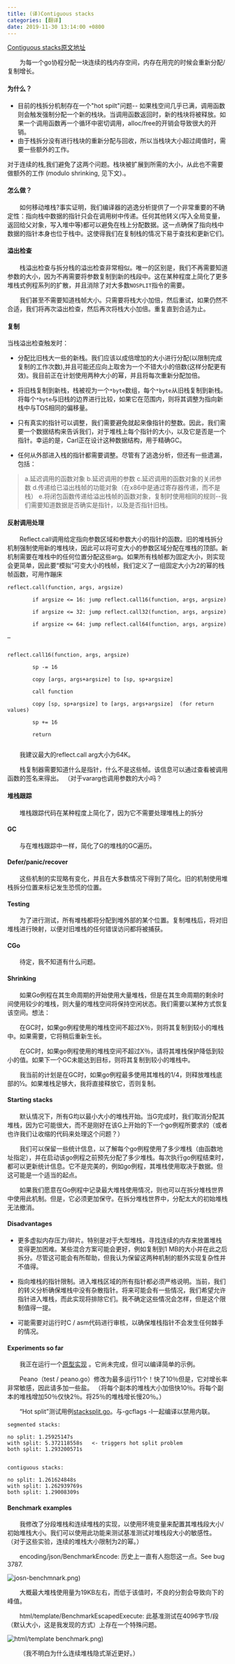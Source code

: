 ```yaml
---
title: (译)Contiguous stacks
categories: [翻译]
date: 2019-11-30 13:14:00 +0800
---
```


[Contiguous stacks原文地址](https://docs.google.com/document/d/1wAaf1rYoM4S4gtnPh0zOlGzWtrZFQ5suE8qr2sD8uWQ/pub)

&emsp;&emsp;为每一个go协程分配一块连续的栈内存空间，内存在用完的时候会重新分配/复制增长。

#### 为什么？
  *  目前的栈拆分机制存在一个"hot spilt"问题--  如果栈空间几乎已满，调用函数则会触发强制分配一个新的栈块。当调用函数返回时，新的栈块将被释放。如果一个调用函数再一个循环中密切调用，alloc/free的开销会导致很大的开销。
  *  由于栈拆分没有进行栈块的重新分配与回收，所以当栈块大小超过阈值时，需要一些额外的工作。

对于连续的栈,我们避免了这两个问题。栈块被扩展到所需的大小，从此也不需要做额外的工作 (modulo shrinking, 见下文).。

#### 怎么做？
&emsp;&emsp;如何移动堆栈?事实证明，我们编译器的逃逸分析提供了一个非常重要的不确定性：指向栈中数据的指针只会在调用树中传递。任何其他转义(写入全局变量，返回给父对象，写入堆中等)都可以避免在栈上分配数据。这一点确保了指向栈中数据的指针本身也位于栈中。这使得我们在复制栈的情况下易于查找和更新它们。

#### 溢出检查
&emsp;&emsp;栈溢出检查与拆分栈的溢出检查非常相似。唯一的区别是，我们不再需要知道参数的大小，因为不再需要将参数复制到新的栈段中。这在某种程度上简化了更多堆栈式例程系列的扩散，并且消除了对大多数`NOSPLIT`指令的需要。

&emsp;&emsp;我们甚至不需要知道栈帧大小。只需要将栈大小加倍，然后重试，如果仍然不合适，我们将再次溢出检查，然后再次将栈大小加倍。重复直到合适为止。

#### 复制
当栈溢出检查触发时：

* 分配比旧栈大一些的新栈。我们应该以成倍增加的大小进行分配(以限制完成复制的工作次数),并且可能还应向上取舍为一个不错大小的倍数(这样分配更有效)。我目前正在计划使用两种大小的幂，并且将每次重新分配加倍。

*  将旧栈复制到新栈，栈被视为一个`*byte`数组，每个`*byte`从旧栈复制到新栈。将每个`*byte`与旧栈的边界进行比较，如果它在范围内，则将其调整为指向新栈中与TOS相同的偏移量。

*  只有真实的指针可以调整，我们需要避免就起来像指针的整数。因此，我们需要一个数据结构来告诉我们，对于堆栈上每个指针的大小，以及它是否是一个指针。幸运的是，Carl正在设计这种数据结构，用于精确GC。

*  任何从外部进入栈的指针都需要调整。尽管有了逃逸分析，但还有一些遗漏，包括：  
>  a.延迟调用的函数对象
    b.延迟调用的参数
    c.延迟调用的函数对象的关闭参数
    d.传递给已溢出栈帧的功能对象（在x86中是通过寄存器传递，而不是栈）
    e.将闭包函数传递给溢出栈帧的函数对象，复制时使用相同的规则--我们需要知道数据是否确实是指针，以及是否指针旧栈。

#### 反射调用处理

&emsp;&emsp;Reflect.call调用给定指向参数区域和参数大小的指针的函数。旧的堆栈拆分机制强制使用新的堆栈块，因此可以将可变大小的参数区域分配在堆栈的顶部。新机制需要在堆栈中的任何位置分配这些arg。如果所有栈帧都为固定大小，则实现会更简单，因此要“模拟”可变大小的栈帧，我们定义了一组固定大小为2的幂的栈帧函数，可用作蹦床

```
reflect.call(function, args, argsize)

        if argsize <= 16: jump reflect.call16(function, args, argsize)

        if argsize <= 32: jump reflect.call32(function, args, argsize)

        if argsize <= 64: jump reflect.call64(function, args, argsize)

…


reflect.call16(function, args, argsize)

        sp -= 16

        copy [args, args+argsize] to [sp, sp+argsize]

        call function

        copy [sp, sp+argsize] to [args, args+argsize]  (for return values)

        sp += 16

        return


```

&emsp;&emsp;我建议最大的reflect.call arg大小为64K。


&emsp;&emsp;栈复制器需要知道什么是指针，什么不是这些帧。该信息可以通过查看被调用函数的签名来得出。 （对于vararg也调用参数的大小吗？

#### 堆栈跟踪

&emsp;&emsp;堆栈跟踪代码在某种程度上简化了，因为它不需要处理堆栈上的拆分

#### GC

&emsp;&emsp;与在堆栈跟踪中一样，简化了G的堆栈的GC遍历。

#### Defer/panic/recover

&emsp;&emsp;这些机制的实现略有变化，并且在大多数情况下得到了简化。旧的机制使用堆栈拆分位置来标记发生恐慌的位置。

#### Testing

&emsp;&emsp;为了进行测试，所有堆栈都将分配到堆外部的某个位置。复制堆栈后，将对旧堆栈进行映射，以便对旧堆栈的任何错误访问都将被捕获。

#### CGo

&emsp;&emsp;待定，我不知道有什么问题。

#### Shrinking

&emsp;&emsp;如果Go例程在其生命周期的开始使用大量堆栈，但是在其生命周期的剩余时间使用较少的堆栈，则大量的堆栈空间将保持空闲状态。我们需要以某种方式恢复该空间。想法：

&emsp;&emsp;在GC时，如果go例程使用的堆栈空间不超过X％，则将其复制到较小的堆栈中。如果需要，它将稍后重新生长。

&emsp;&emsp;在GC时，如果go例程使用的堆栈空间不超过X％，请将其堆栈保护降低到较小的值。如果下一个GC未能达到目标，则将其复制到较小的堆栈中。

&emsp;&emsp;我当前的计划是在GC时，如果go例程最多使用其堆栈的1/4，则释放堆栈底部的½。如果堆栈足够大，我将直接释放它，否则复制。


#### Starting stacks

&emsp;&emsp;默认情况下，所有G均以最小大小的堆栈开始。当G完成时，我们取消分配其堆栈，因为它可能很大，而不是刚好在该G上开始的下一个go例程所要求的（或者也许我们让收缩的代码来处理这个问题？）


&emsp;&emsp;我们可以保留一些统计信息，以了解每个go例程使用了多少堆栈（由函数地址指定），并在启动该go例程之前预先分配了多少堆栈。每次执行go例程结束时，都可以更新统计信息。它不是完美的，例如go例程，其堆栈使用取决于数据。但这可能是一个适当的起点。


&emsp;&emsp;如果我们愿意在Go例程中记录最大堆栈使用情况，则也可以在拆分堆栈世界中使用此机制。但是，它必须更加保守。在拆分堆栈世界中，分配太大的初始堆栈无法撤消。

#### Disadvantages

* 更多虚拟内存压力/碎片。特别是对于大型堆栈，寻找连续的内存来放置堆栈变得更加困难。某些混合方案可能会更好，例如复制到1 MB的大小并在此之后拆分。尽管这可能会有所帮助，但我认为保留这两种机制的额外实现复杂性并不值得。

* 指向堆栈的指针限制。进入堆栈区域的所有指针都必须严格说明。当前，我们的转义分析确保堆栈中没有杂散指针。将来可能会有一些情况，我们希望允许指针进入堆栈，而此实现将排除它们。我不确定这些情况会怎样，但是这个限制值得一提。

* 可能需要对运行时C / asm代码进行审核，以确保堆栈指针不会发生任何棘手的情况。

#### Experiments so far

&emsp;&emsp;我正在运行一个[原型实现](https://codereview.appspot.com/9029047/)
。它尚未完成，但可以编译简单的示例。


&emsp;&emsp;Peano（test / peano.go）修改为最多运行11个！快了10％但是，它对增长率非常敏感，因此请多加一些盐​​。 （将每个副本的堆栈大小加倍快10％。将每个副本的堆栈增加50％仅快2％。将25％的堆栈增长慢20％。）


&emsp;&emsp;“Hot split”测试用例[stacksplit.go](https://play.golang.org/p/YVRi8hzZt1)。与-gcflags -l一起编译以禁用内联。

```
segmented stacks:

no split: 1.25925147s
with split: 5.372118558s   <- triggers hot split problem
both split: 1.293200571s


contiguous stacks:

no split: 1.261624848s
with split: 1.262939769s
both split: 1.29008309s

```

#### Benchmark examples

&emsp;&emsp;我修改了分段堆栈和连续堆栈的实现，以使用环境变量来配置其堆栈段大小/初始堆栈大小。我们可以使用此功能来测试基准测试对堆栈段大小的敏感性。 （对于这些实验，连续的堆栈大小限制为2的幂。）

&emsp;&emsp;encoding/json/BenchmarkEncode: 历史上一直有人抱怨这一点。See bug 3787.

![josn-benchmnark.png](https://i.loli.net/2019/12/28/MoAntO7sNzp5jIq.png))

&emsp;&emsp;大概最大堆栈使用量为19KB左右，而低于该值时，不良的分割会导致向下的峰值。

&emsp;&emsp;html/template/BenchmarkEscapedExecute: 此基准测试在4096字节/段（默认大小，这是我发现的方式）上存在一个特殊问题。

![html/template benchmark.png](https://i.loli.net/2019/12/28/TMlB6n1Dow9Xp37.png))


&emsp;&emsp;（我不明白为什么连续堆栈隐式渐近更好。）